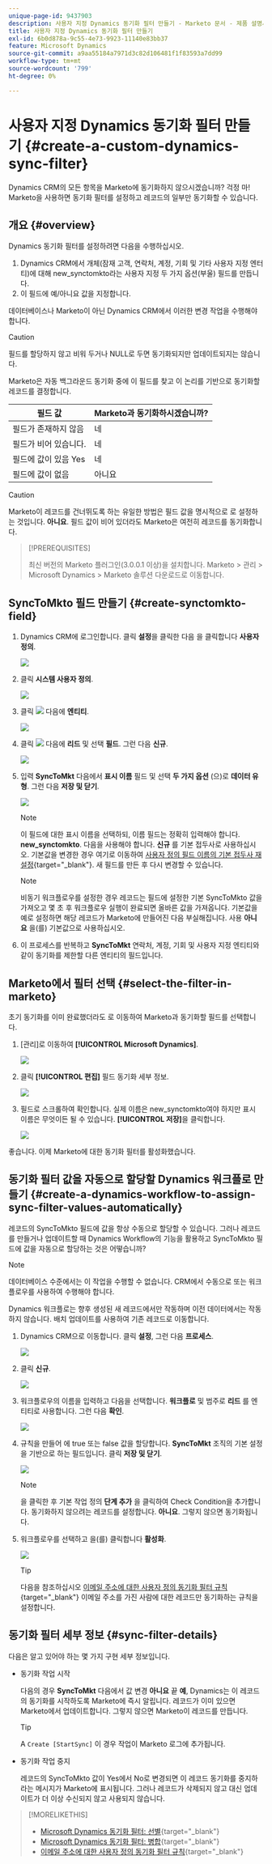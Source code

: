 ```yaml
---
unique-page-id: 9437903
description: 사용자 지정 Dynamics 동기화 필터 만들기 - Marketo 문서 - 제품 설명서
title: 사용자 지정 Dynamics 동기화 필터 만들기
exl-id: 6b0d878a-9c55-4e73-9923-11140e83bb37
feature: Microsoft Dynamics
source-git-commit: a9aa55184a7971d3c82d106481f1f83593a7dd99
workflow-type: tm+mt
source-wordcount: '799'
ht-degree: 0%

---
```


# 사용자 지정 Dynamics 동기화 필터 만들기 {#create-a-custom-dynamics-sync-filter}

Dynamics CRM의 모든 항목을 Marketo에 동기화하지 않으시겠습니까? 걱정 마! Marketo을 사용하면 동기화 필터를 설정하고 레코드의 일부만 동기화할 수 있습니다.

## 개요 {#overview}

Dynamics 동기화 필터를 설정하려면 다음을 수행하십시오.

1. Dynamics CRM에서 개체(잠재 고객, 연락처, 계정, 기회 및 기타 사용자 지정 엔터티)에 대해 new_synctomkto라는 사용자 지정 두 가지 옵션(부울) 필드를 만듭니다.
1. 이 필드에 예/아니요 값을 지정합니다.

데이터베이스나 Marketo이 아닌 Dynamics CRM에서 이러한 변경 작업을 수행해야 합니다.

>[!CAUTION]
>
>필드를 할당하지 않고 비워 두거나 NULL로 두면 동기화되지만 업데이트되지는 않습니다.

Marketo은 자동 백그라운드 동기화 중에 이 필드를 찾고 이 논리를 기반으로 동기화할 레코드를 결정합니다.

| 필드 값 | Marketo과 동기화하시겠습니까? |
|---|---|
| 필드가 존재하지 않음 | 네 |
| 필드가 비어 있습니다. | 네 |
| 필드에 값이 있음 Yes | 네 |
| 필드에 값이 없음 | 아니요 |

>[!CAUTION]
>
>Marketo이 레코드를 건너뛰도록 하는 유일한 방법은 필드 값을 명시적으로 로 설정하는 것입니다. **아니요**. 필드 값이 비어 있더라도 Marketo은 여전히 레코드를 동기화합니다.

>[!PREREQUISITES]
>
>최신 버전의 Marketo 플러그인(3.0.0.1 이상)을 설치합니다. Marketo > 관리 > Microsoft Dynamics > Marketo 솔루션 다운로드로 이동합니다.

## SyncToMkto 필드 만들기 {#create-synctomkto-field}

1. Dynamics CRM에 로그인합니다. 클릭 **설정**&#x200B;을 클릭한 다음 을 클릭합니다 **사용자 정의**.

   ![](assets/image2015-8-10-21-3a40-3a9.png)

1. 클릭 **시스템 사용자 정의**.

   ![](assets/image2015-8-10-21-3a42-3a15.png)

1. 클릭 ![](assets/image2015-8-10-21-3a44-3a23.png) 다음에 **엔티티**.

   ![](assets/image2015-8-10-21-3a43-3a39.png)

1. 클릭 ![](assets/image2015-8-10-21-3a44-3a23.png) 다음에 **리드** 및 선택 **필드**. 그런 다음 **신규**.

   ![](assets/image2015-8-10-21-3a49-3a49.png)

1. 입력 **SyncToMkt** 다음에서 **표시 이름** 필드 및 선택 **두 가지 옵션** (으)로 **데이터 유형**. 그런 다음 **저장 및 닫기**.

   ![](assets/image2015-9-8-10-3a25-3a33.png)

   >[!NOTE]
   >
   >이 필드에 대한 표시 이름을 선택하되, 이름 필드는 정확히 입력해야 합니다. **new_synctomkto**. 다음을 사용해야 합니다. **신규** 를 기본 접두사로 사용하십시오. 기본값을 변경한 경우 여기로 이동하여 [사용자 정의 필드 이름의 기본 접두사 재설정](/help/marketo/product-docs/crm-sync/microsoft-dynamics-sync/create-a-custom-dynamics-sync-filter/set-a-default-custom-field-prefix.md){target="_blank"}. 새 필드를 만든 후 다시 변경할 수 있습니다.

   >[!NOTE]
   >
   >비동기 워크플로우를 설정한 경우 레코드는 필드에 설정한 기본 SyncToMkto 값을 가져오고 몇 초 후 워크플로우 실행이 완료되면 올바른 값을 가져옵니다. 기본값을 예로 설정하면 해당 레코드가 Marketo에 만들어진 다음 부실해집니다. 사용 **아니요** 을(를) 기본값으로 사용하십시오.

1. 이 프로세스를 반복하고 **SyncToMkt** 연락처, 계정, 기회 및 사용자 지정 엔티티와 같이 동기화를 제한할 다른 엔티티의 필드입니다.

## Marketo에서 필터 선택 {#select-the-filter-in-marketo}

초기 동기화를 이미 완료했더라도 로 이동하여 Marketo과 동기화할 필드를 선택합니다.

1. [관리]로 이동하여 **[!UICONTROL Microsoft Dynamics]**.

   ![](assets/image2015-10-9-9-3a50-3a9.png)

1. 클릭 **[!UICONTROL 편집]** 필드 동기화 세부 정보.

   ![](assets/image2015-10-9-9-3a52-3a23.png)

1. 필드로 스크롤하여 확인합니다. 실제 이름은 new_synctomkto여야 하지만 표시 이름은 무엇이든 될 수 있습니다. **[!UICONTROL 저장]**&#x200B;을 클릭합니다.

   ![](assets/image2015-10-9-9-3a56-3a23.png)

좋습니다. 이제 Marketo에 대한 동기화 필터를 활성화했습니다.

## 동기화 필터 값을 자동으로 할당할 Dynamics 워크플로 만들기 {#create-a-dynamics-workflow-to-assign-sync-filter-values-automatically}

레코드의 SyncToMkto 필드에 값을 항상 수동으로 할당할 수 있습니다. 그러나 레코드를 만들거나 업데이트할 때 Dynamics Workflow의 기능을 활용하고 SyncToMkto 필드에 값을 자동으로 할당하는 것은 어떻습니까?

>[!NOTE]
>
>데이터베이스 수준에서는 이 작업을 수행할 수 없습니다. CRM에서 수동으로 또는 워크플로우를 사용하여 수행해야 합니다.
>
>Dynamics 워크플로는 향후 생성된 새 레코드에서만 작동하며 이전 데이터에서는 작동하지 않습니다. 배치 업데이트를 사용하여 기존 레코드로 이동합니다.

1. Dynamics CRM으로 이동합니다. 클릭 **설정**, 그런 다음 **프로세스**.

   ![](assets/image2015-8-11-8-3a42-3a10.png)

1. 클릭 **신규**.

   ![](assets/image2015-8-11-8-3a43-3a46.png)

1. 워크플로우의 이름을 입력하고 다음을 선택합니다. **워크플로** 및 범주로 **리드** 를 엔티티로 사용합니다. 그런 다음 **확인**.

   ![](assets/image2015-8-11-8-3a45-3a46.png)

1. 규칙을 만들어 에 true 또는 false 값을 할당합니다. **SyncToMkt** 조직의 기본 설정을 기반으로 하는 필드입니다. 클릭 **저장 및 닫기**.

   ![](assets/setsynctomkto-fix.png)

   >[!NOTE]
   >
   >을 클릭한 후 기본 작업 정의 **단계 추가** 을 클릭하여 Check Condition을 추가합니다. 동기화하지 않으려는 레코드를 설정합니다. **아니요**. 그렇지 않으면 동기화됩니다.

1. 워크플로우를 선택하고 을(를) 클릭합니다 **활성화**.

   ![](assets/image2015-8-11-8-3a57-3a29.png)

   >[!TIP]
   >
   >다음을 참조하십시오 [이메일 주소에 대한 사용자 정의 동기화 필터 규칙](/help/marketo/product-docs/crm-sync/microsoft-dynamics-sync/create-a-custom-dynamics-sync-filter/custom-sync-filter-rules-for-an-email-address.md){target="_blank"} 이메일 주소를 가진 사람에 대한 레코드만 동기화하는 규칙을 설정합니다.

## 동기화 필터 세부 정보 {#sync-filter-details}

다음은 알고 있어야 하는 몇 가지 구현 세부 정보입니다.

* 동기화 작업 시작

  다음의 경우 **SyncToMkt** 다음에서 값 변경 **아니요** 끝 **예**, Dynamics는 이 레코드의 동기화를 시작하도록 Marketo에 즉시 알립니다. 레코드가 이미 있으면 Marketo에서 업데이트합니다. 그렇지 않으면 Marketo이 레코드를 만듭니다.

  >[!TIP]
  >
  >A `Create [StartSync]` 이 경우 작업이 Marketo 로그에 추가됩니다.

* 동기화 작업 중지

  레코드의 SyncToMkto 값이 Yes에서 No로 변경되면 이 레코드 동기화를 중지하라는 메시지가 Marketo에 표시됩니다. 그러나 레코드가 삭제되지 않고 대신 업데이트가 더 이상 수신되지 않고 사용되지 않습니다.

>[!MORELIKETHIS]
>
>* [Microsoft Dynamics 동기화 필터: 선별](/help/marketo/product-docs/crm-sync/microsoft-dynamics-sync/create-a-custom-dynamics-sync-filter/microsoft-dynamics-sync-filter-qualify.md){target="_blank"}
>* [Microsoft Dynamics 동기화 필터: 병합](/help/marketo/product-docs/crm-sync/microsoft-dynamics-sync/create-a-custom-dynamics-sync-filter/microsoft-dynamics-sync-filter-merge.md){target="_blank"}
>* [이메일 주소에 대한 사용자 정의 동기화 필터 규칙](/help/marketo/product-docs/crm-sync/microsoft-dynamics-sync/create-a-custom-dynamics-sync-filter/custom-sync-filter-rules-for-an-email-address.md){target="_blank"}
